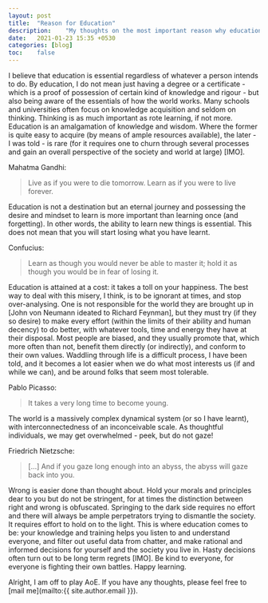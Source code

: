 ```yaml
---
layout: post
title:  "Reason for Education"
description:    "My thoughts on the most important reason why education must be essential."
date:   2021-01-23 15:35 +0530
categories: [blog]
toc:    false
---
```


I believe that education is essential regardless of whatever a person intends to do. By education, I do not mean just having a degree or a certificate - which is a proof of possession of certain kind of knowledge and rigour - but also being aware of the essentials of how the world works. Many schools and universities often focus on knowledge acquisition and seldom on thinking. Thinking is as much important as rote learning, if not more. Education is an amalgamation of knowledge and wisdom. Where the former is quite easy to acquire (by means of ample resources available), the later - I was told - is rare (for it requires one to churn through several processes and gain an overall perspective of the society and world at large) [IMO].  

Mahatma Gandhi:  
> Live as if you were to die tomorrow. Learn as if you were to live forever.

Education is not a destination but an eternal journey and possessing the desire and mindset to learn is more important than learning once (and forgetting). In other words, the ability to learn new things is essential. This does not mean that you will start losing what you have learnt.

Confucius:  
> Learn as though you would never be able to master it; hold it as though you would be in fear of losing it.

Education is attained at a cost: it takes a toll on your happiness. The best way to deal with this misery, I think, is to be ignorant at times, and stop over-analysing. One is not responsible for the world they are brought up in [John von Neumann ideated to Richard Feynman], but they must try (if they so desire) to make every effort (within the limits of their ability and human decency) to do better, with whatever tools, time and energy they have at their disposal. Most people are biased, and they usually promote that, which more often than not, benefit them directly (or indirectly), and conform to their own values. Waddling through life is a difficult process, I have been told, and it becomes a lot easier when we do what most interests us (if and while we can), and be around folks that seem most tolerable.  

Pablo Picasso:
> It takes a very long time to become young.

The world is a massively complex dynamical system (or so I have learnt), with interconnectedness of an inconceivable scale. As thoughtful individuals, we may get overwhelmed - peek, but do not gaze!

Friedrich Nietzsche:
> [...] And if you gaze long enough into an abyss, the abyss will gaze back into you.

Wrong is easier done than thought about. Hold your morals and principles dear to you but do not be stringent, for at times the distinction between right and wrong is obfuscated. Springing to the dark side requires no effort and there will always be ample perpetrators trying to dismantle the society. It requires effort to hold on to the light. This is where education comes to be: your knowledge and training helps you listen to and understand everyone, and filter out useful data from chatter, and make rational and informed decisions for yourself and the society you live in. Hasty decisions often turn out to be long term regrets [IMO]. Be kind to everyone, for everyone is fighting their own battles. Happy learning.

Alright, I am off to play AoE. If you have any thoughts, please feel free to [mail me](mailto:{{ site.author.email }}).
